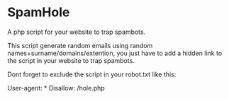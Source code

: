 SpamHole
========

A php script for your website to trap spambots.

This script generate random emails using random names+surname/domains/extention, you just have to add a hidden link to the script in your website to trap spambots.

Dont forget to exclude the script in your robot.txt like this:

User-agent: *
Disallow: /hole.php
